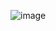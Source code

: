 ![image](https://github.com/WalkerSchaar/Clipper_Guard/assets/132508530/4484e6f6-0bf1-4105-a027-6eddf9564a56)

